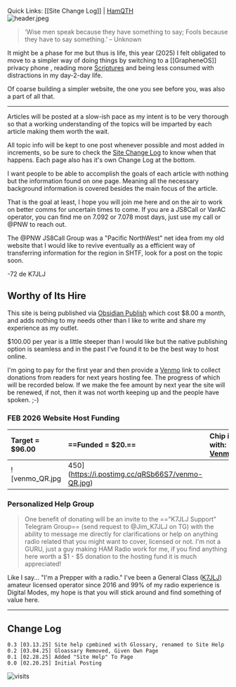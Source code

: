 Quick Links: [[Site Change Log]] | [HamQTH](https://www.hamqth.com/K7JLJ)  
![header.jpeg](https://i.postimg.cc/Bb5KbCCG/header.jpg)

>‘Wise men speak because they have something to say; Fools because they have to say something.’ – Unknown

It might be a phase for me but thus is life,  this year (2025) I felt obligated to move to a simpler way of doing things by switching to a [[GrapheneOS]] privacy phone , reading more [Scriptures](https://www.cepher.net) and being less consumed with distractions in my day-2-day life. 

Of coarse building a simpler website, the one you see before you, was also a part of all that.

---

Articles will be posted at a slow-ish pace as my intent is to be very thorough so that a working understanding of the topics will be imparted by each article making them worth the wait.  

All topic info will be kept to one post whenever possible and most added in increments, so be sure to check the [Site Change Log](Site%20Change%20Log.md) to know when that happens.  Each page also has it's own Change Log at the bottom.

I want people to be able to accomplish the goals of each article with nothing but the information found on one page. Meaning all the necessary background information is covered besides the main focus of the article.

That is the goal at least, I hope you will join me here and on the air to work on better comms for uncertain times to come.  If you are a JS8Call or VarAC operator, you can find me on 7.092 or 7.078 most days, just use my call or @PNW to reach out.  

The @PNW JS8Call Group was a "Pacific NorthWest" net idea from my old website that I would like to revive eventually as a efficient way of transferring information for the region in SHTF, look for a post on the topic soon.

-72 de K7JLJ


## Worthy of Its Hire

This site is being published via [Obsidian Publish](https://obsidian.md/publish) which cost $8.00 a month, and adds nothing to my needs other than I like to write and share my experience as my outlet.

$100.00 per year is a little steeper than I would like but the native publishing option is seamless and in the past I've found it to be the best way to host online.

I'm going to pay for the first year and then provide a [Venmo](https://account.venmo.com/u/K7JLJ) link to collect donations from readers for next years hosting fee. The progress of which will be recorded below. If we make the fee amount by next year the site will be renewed, if not, then it was not worth keeping up and the people have spoken. ;-)

### FEB 2026 Website Host Funding

| Target = $96.00 | ==Funded = $20.== | Chip in with: [Venmo](https://account.venmo.com/u/K7JLJ) |
| :-- | :- | :- |
![venmo_QR.jpg | 450](https://i.postimg.cc/qRSb66S7/venmo-QR.jpg)

### Personalized Help Group
> One benefit of donating will be an invite to the =="K7JLJ Support" Telegram Group== (send request to @Jim_K7JLJ on TG) with the ability to message me directly for clarifications or help on anything radio related that you might want to cover, licensed or not. I'm not a GURU, just a guy making HAM Radio work for me, if you find anything here worth a $1 - $5 donation to the hosting fund it is much appreciated!

Like I say... "I'm a Prepper with a radio." I've been a General Class ([K7JLJ](https://www.hamqth.com/K7JLJ)) amateur licensed operator since 2016 and 99% of my radio experience is Digital Modes, my hope is that you will stick around and find something of value here.

---
## Change Log
	0.3 [03.13.25] Site help cpmbined with Glossary, renamed to Site Help
	0.2 [03.04.25] Gloassary Removed, Given Own Page
	0.1 [02.28.25] Added "Site Help" To Page
	0.0 [02.20.25] Initial Posting


![visits](https://visit-counter.vercel.app/counter.png?page=http%3A%2F%2Fk7jlj.com%2F&s=24&c=8673af&bg=00000000&no=4&ff=digi&tb=&ta=)


